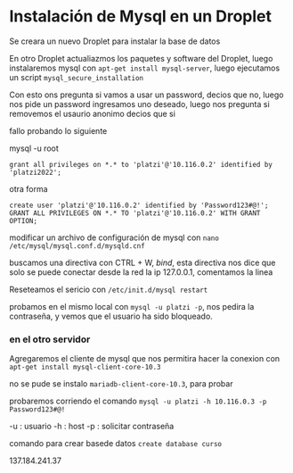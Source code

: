 # Instalación de Mysql en un Droplet

Se creara un nuevo Droplet para instalar la base de datos

En otro Droplet actualiazmos los paquetes y software del Droplet, luego instalaremos mysql con `apt-get install mysql-server`, luego ejecutamos un script `mysql_secure_installation`

Con esto ons pregunta si vamos a usar un password, decios que no, luego nos pide un password ingresamos uno deseado, luego nos pregunta si removemos el usaurio anonimo decios que si


fallo probando lo siguiente

mysql -u root

```mysql
grant all privileges on *.* to 'platzi'@'10.116.0.2' identified by 'platzi2022';
```

otra forma

```
create user 'platzi'@'10.116.0.2' identified by 'Password123#@!';
GRANT ALL PRIVILEGES ON *.* TO 'platzi'@'10.116.0.2' WITH GRANT OPTION;
```

modificar un archivo de configuración de mysql con `nano /etc/mysql/mysql.conf.d/mysqld.cnf`

buscamos una directiva con CTRL + W, *bind*, esta directiva nos dice que solo se puede conectar desde la red la ip 127.0.0.1, comentamos la linea

Reseteamos el sericio con `/etc/init.d/mysql restart`

probamos en el mismo local con `mysql -u platzi -p`, nos pedira la contraseña, y vemos que el usuario ha sido bloqueado.


### en el otro servidor 

Agregaremos el cliente de mysql que nos permitira hacer la conexion con `apt-get install mysql-client-core-10.3`

no se pude se instalo `mariadb-client-core-10.3`, para probar

probaremos corriendo el comando `mysql -u platzi -h 10.116.0.3 -p Password123#@!`

-u : usuario
-h : host
-p : solicitar contraseña


comando para crear basede datos `create database curso`

137.184.241.37